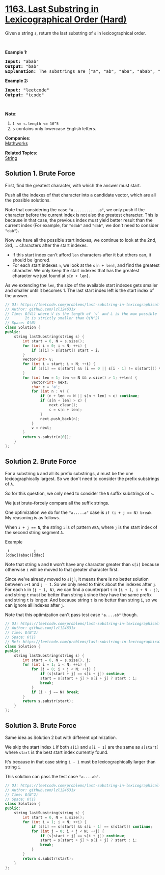 # [1163. Last Substring in Lexicographical Order (Hard)](https://leetcode.com/problems/last-substring-in-lexicographical-order/)

<p>Given a string <code>s</code>, return the last substring of <code>s</code> in lexicographical order.</p>

<p>&nbsp;</p>

<p><strong>Example 1:</strong></p>

<pre><strong>Input: </strong><span id="example-input-1-1">"abab"</span>
<strong>Output: </strong><span id="example-output-1">"bab"</span>
<strong>Explanation: </strong>The substrings are ["a", "ab", "aba", "abab", "b", "ba", "bab"]. The lexicographically maximum substring is "bab".
</pre>

<p><strong>Example 2:</strong></p>

<pre><strong>Input: </strong><span id="example-input-2-1">"leetcode"</span>
<strong>Output: </strong><span id="example-output-2">"tcode"</span>
</pre>

<p>&nbsp;</p>

<p><strong>Note:</strong></p>

<ol>
	<li><code>1 &lt;= s.length &lt;= 10^5</code></li>
	<li><font face="monospace">s</font> contains only lowercase English letters.</li>
</ol>


**Companies**:  
[Mathworks](https://leetcode.com/company/mathworks)

**Related Topics**:  
[String](https://leetcode.com/tag/string/)

## Solution 1. Brute Force

First, find the greatest character, with which the answer must start.

Push all the indexes of that character into a candidate vector, which are all the possible solutions.

Note that considering the case `"a............a"`, we only push if the character before the current index is not also the greatest character. This is because in that case, the previous index must yield better result than the current index (For example, for `"ddab"` and `"dab"`, we don't need to consider `"dab"`).

Now we have all the possible start indexes, we continue to look at the 2nd, 3rd, ... characters after the start indexes.

* If this start index can't afford `len` characters after it but others can, it should be ignored.
* For each start indexes `n`, we look at the `s[n + len]`, and find the greatest character. We only keep the start indexes that has the greatest character we just found at `s[n + len]`.

As we extending the `len`, the size of the available start indexes gets smaller and smaller until it becomes 1. The last start index left is the start index of the answer.

```cpp
// OJ: https://leetcode.com/problems/last-substring-in-lexicographical-order/
// Author: github.com/lzl124631x
// Time: O(VL) where V is the length of `v` and L is the max possible `len`.
//       It is strictly smaller than O(N^2)
// Space: O(N)
class Solution {
public:
    string lastSubstring(string s) {
        int start = 0, N = s.size();
        for (int i = 0; i < N; ++i) {
            if (s[i] > s[start]) start = i;
        }
        vector<int> v;
        for (int i = start; i < N; ++i) {
            if (s[i] == s[start] && (i == 0 || s[i - 1] != s[start])) v.push_back(i);
        }
        for (int len = 1; len <= N && v.size() > 1; ++len) {
            vector<int> next;
            char c = 'a';
            for (int n : v) {
                if (n + len >= N || s[n + len] < c) continue;
                if (s[n + len] > c) {
                    next.clear();
                    c = s[n + len];
                }
                next.push_back(n);
            }
            v = next;
        }
        return s.substr(v[0]);
    }
};
```

## Solution 2. Brute Force

For a substring `A` and all its prefix substrings, `A` must be the one lexicographically largest. So we don't need to consider the prefix substrings of `A`.

So for this question, we only need to consider the `N` suffix substrings of `s`.

We just brute-forcely compare all the suffix strings.

One optimization we do for the `"a.....a"` case is `if (i + j == N) break`. My reasoning is as follows.

When `i + j == N`, the string `i` is of pattern `ABA`, where `j` is the start index of the second string segment `A`.

Example
```
 i           j
[ddac](abac)[ddac]
```

Note that string `A` and `B` won't have any character greater than `s[i]` because otherwise `i` will be moved to that greater character first.

Since we've already moved to `s[j]`, it means there is no better solution between `i+1` and `j - 1`. So we only need to think about the indexes after `j`. For each `k` in `[j + 1, N)`, we can find a counterpart `t` in `[i + 1, i + N - j)`, and string `t` must be better than string `k` since they have the same prefix and string `t` is longer. And because string `t` is no better than string `i`, so we can ignore all indexes after `j`.

Note that this optimization can't pass test case `"a....ab"` though.

```cpp
// OJ: https://leetcode.com/problems/last-substring-in-lexicographical-order/
// Author: github.com/lzl124631x
// Time: O(N^2)
// Space: O(1)
// Ref: https://leetcode.com/problems/last-substring-in-lexicographical-order/discuss/360957/C%2B%2B-Brute-Force
class Solution {
public:
    string lastSubstring(string s) {
        int start = 0, N = s.size(), j;
        for (int i = 1; i < N; ++i) {
            for (j = 0; i + j < N; ++j) {
                if (s[start + j] == s[i + j]) continue;
                start = s[start + j] > s[i + j] ? start : i;
                break;
            }
            if (i + j == N) break;
        }
        return s.substr(start);
    }
};
```

## Solution 3. Brute Force

Same idea as Solution 2 but with different optimization.

We skip the start index `i` if both `s[i]` and `s[i - 1]` are the same as `s[start]` where `start` is the best start index currently found.

It's because in that case string `i - 1` must be lexicographically larger than string `i`.

This solution can pass the test case `"a....ab"`.

```cpp
// OJ: https://leetcode.com/problems/last-substring-in-lexicographical-order/
// Author: github.com/lzl124631x
// Time: O(N^2)
// Space: O(1)
class Solution {
public:
    string lastSubstring(string s) {
        int start = 0, N = s.size();
        for (int i = 1; i < N; ++i) {
            if (s[i] == s[start] && s[i - 1] == s[start]) continue;
            for (int j = 0; i + j < N; ++j) {
                if (s[start + j] == s[i + j]) continue;
                start = s[start + j] > s[i + j] ? start : i;
                break;
            }
        }
        return s.substr(start);
    }
};
```